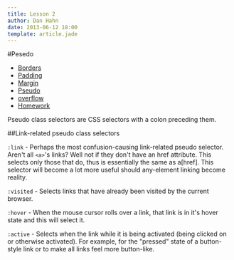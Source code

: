 ```yaml
---
title: Lesson 2
author: Dan Hahn
date: 2013-06-12 18:00
template: article.jade
---
```


#Pesedo

* [Borders]()
* [Padding](padding.html)
* [Margin](margin.html)
* [Pseudo](pseudo.html)
* [overflow](overflow.html)
* [Homework](homework.html)

Pseudo class selectors are CSS selectors with a colon preceding them.

##Link-related pseudo class selectors

`:link` - Perhaps the most confusion-causing link-related pseudo selector. Aren't all `<a>`'s links? Well not if they don't have an href attribute. This selects only those that do, thus is essentially the same as a[href]. This selector will become a lot more useful should any-element linking become reality.

`:visited` - Selects links that have already been visited by the current browser.

`:hover` - When the mouse cursor rolls over a link, that link is in it's hover state and this will select it.

`:active` - Selects when the link while it is being activated (being clicked on or otherwise activated). For example, for the "pressed" state of a button-style link or to make all links feel more button-like.



